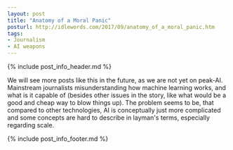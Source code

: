 ```yaml
---
layout: post
title: "Anatomy of a Moral Panic"
posturl: http://idlewords.com/2017/09/anatomy_of_a_moral_panic.htm
tags:
- Journalism
- AI weapons
---
```


{% include post_info_header.md %}

We will see more posts like this in the future, as we are not yet on peak-AI. Mainstream journalists misunderstanding how machine learning works, and what is it capable of (besides other issues in the story, like what would be a good and cheap way to blow things up). The problem seems to be, that compared to other technologies, AI is conceptually just more complicated and some concepts are hard to describe in layman's terms, especially regarding scale.

<!--more-->
{% include post_info_footer.md %}
